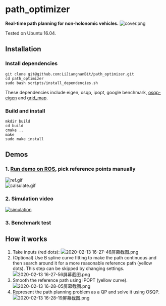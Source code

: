 # path_optimizer
**Real-time path planning for non-holonomic vehicles.**
![cover.png](https://i.loli.net/2020/02/11/CiZXwjQeGNaqdsr.png)  


Tested on Ubuntu 16.04.  
## Installation
### Install dependencies
~~~
git clone git@github.com:LiJiangnanBit/path_optimizer.git
cd path_optimizer
sudo bash scripts/install_dependencies.sh
~~~
These dependencies include eigen, osqp, ipopt, google benchmark, [osqp-eigen](https://github.com/robotology/osqp-eigen) and [grid_map](https://github.com/ANYbotics/grid_map).   
### Build and install
~~~
mkdir build
cd build
cmake ..
make
sudo make install
~~~  
## Demos
### 1. [Run demo on ROS](https://github.com/LiJiangnanBit/path_optimizer_ROS_demo), pick reference points manually
![ref.gif](https://i.loli.net/2020/02/13/EXB8Qh9MdUOlm1R.gif)  
![calsulate.gif](https://i.loli.net/2020/02/13/mLxIkj4Kvirg7eO.gif)  
### 2. Simulation video
[![simulation](https://i.loli.net/2020/02/14/cIdRVs7GUhuTayv.png)](https://vimeo.com/391392050)
### 3. Benchmark test  

## How it works
1. Take inputs (red dots):
![2020-02-13 16-27-46屏幕截图.png](https://i.loli.net/2020/02/13/rRdA7ZGmjfObzNV.png)  
2. (Optional) Use B spline curve fitting to make the path continuous and then search around it for a more reasonable reference path (yellow dots). 
This step can be skipped by changing settings. 
![2020-02-13 16-27-56屏幕截图.png](https://i.loli.net/2020/02/13/GJEbrUIXwScKmWT.png)    
3. Smooth the reference path using IPOPT (yellow curve).   
![2020-02-13 16-28-05屏幕截图.png](https://i.loli.net/2020/02/13/Meqi3m7CXzZFIxJ.png)  
4. Represent the path planning problem as a QP and solve it using OSQP.  
![2020-02-13 16-28-19屏幕截图.png](https://i.loli.net/2020/02/13/HaMpYKcZLxTdtAs.png)

